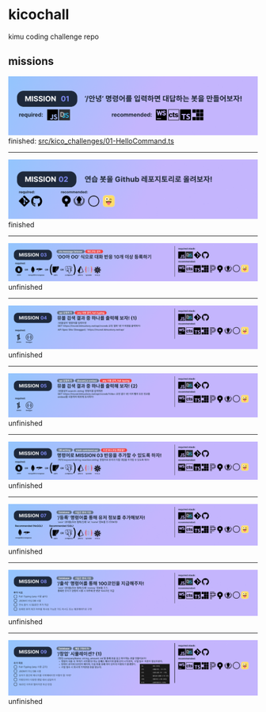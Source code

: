 # kicochall
kimu coding challenge repo

## missions
![](docs/missions/mission01.png)
finished: [src/kico_challenges/01-HelloCommand.ts](src/kico_challenges/01-HelloCommand.ts)

---

![](docs/missions/mission02.png)
finished

---

![](docs/missions/mission03.png)
unfinished

---

![](docs/missions/mission04.png)
unfinished

---

![](docs/missions/mission05.png)
unfinished

---

![](docs/missions/mission06.png)
unfinished

---

![](docs/missions/mission07.png)
unfinished

---

![](docs/missions/mission08.png)
unfinished

---

![](docs/missions/mission09.png)
unfinished
